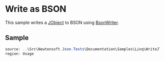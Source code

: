 ﻿# Write as BSON

This sample writes a [JObject](/api/newtonsoft/json/linq/jobject/) to BSON using [BsonWriter](/api/newtonsoft/json/bson/bsonwriter/).

## Sample

```csharp Usage
source: ..\Src\Newtonsoft.Json.Tests\Documentation\Samples\Linq\WriteJTokenToBson.cs
region: Usage
```
